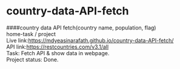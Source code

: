# country-data-API-fetch
####country data API fetch(country name, population, flag)
<br>
home-task / project
<br>
Live link:https://mdyeasinarafath.github.io/country-data-API-fetch/
<br>
API link:https://restcountries.com/v3.1/all
<br>
Task: Fetch API & show data in webpage.
<br>
Project status: Done.
